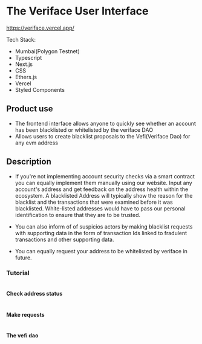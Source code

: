 # The Veriface User Interface

https://veriface.vercel.app/

Tech Stack:
- Mumbai(Polygon Testnet)
- Typescript
- Next.js
- CSS
- Ethers.js
- Vercel
- Styled Components

## Product use
- The frontend interface allows anyone to quickly see whether an account has been blacklisted
or whitelisted by the veriface DAO
- Allows users to create blacklist proposals to the Vefi(Veriface Dao) for any evm address


## Description 
- If you're not implementing account security  checks via a smart contract you can equally implement them manually using our website. Input any account's address and get feedback on the address health within the ecosystem. A blacklisted Address will typically show the reason for the blacklist and the transactions that were examined before it was blacklisted. White-listed addresses would have to pass our personal identification to ensure that they are to be trusted.

- You can also inform of of suspicios actors by making blacklist requests with supporting data in the form of transaction Ids linked to fradulent transactions and other supporting data.

- You can equally request your address to be whitelisted by veriface in future.

### Tutorial
![<img src="https://cdn.discordapp.com/attachments/1041029251165585519/1047558953778806865/Screenshot_81.png" width="190"/>](https://cdn.discordapp.com/attachments/1041029251165585519/1047558953778806865/Screenshot_81.png)

#### Check address status
![<img src="https://cdn.discordapp.com/attachments/1041029251165585519/1047558953401331712/Screenshot_82.png" width="190"/>](https://cdn.discordapp.com/attachments/1041029251165585519/1047558953401331712/Screenshot_82.png)

#### Make requests
![<img src="https://cdn.discordapp.com/attachments/1041029251165585519/1048053279512338452/page.jpeg" width="190px" />](https://cdn.discordapp.com/attachments/1041029251165585519/1048053279512338452/page.jpeg)

#### The vefi dao
![<img src="https://cdn.discordapp.com/attachments/1041029251165585519/1047558953023840346/Screenshot_83.png" width="190px" />](https://cdn.discordapp.com/attachments/1041029251165585519/1047558953023840346/Screenshot_83.png)
